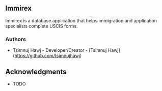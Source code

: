 ## Immirex
Immirex is a database application that helps immigration and application specialists complete USCIS forms.

### Authors
* Tsimnuj Hawj - Developer/Creator - [Tsimnuj Hawj] (https://github.com/tsimnujhawj)
## Acknowledgments
* TODO
